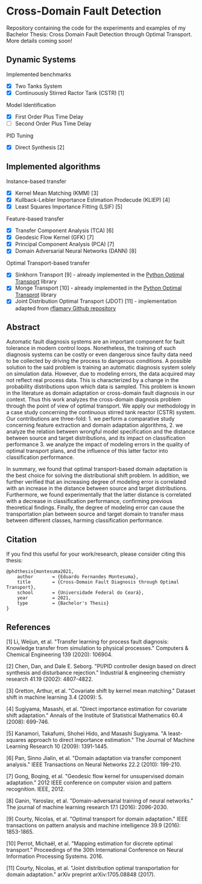 # Cross-Domain Fault Detection
Repository containing the code for the experiments and examples of my Bachelor Thesis: Cross Domain Fault Detection through Optimal Transport. More details coming soon!

## Dynamic Systems

Implemented benchmarks

* [x] Two Tanks System
* [x] Continuously Stirred Ractor Tank (CSTR) [1]

Model Identification

* [x] First Order Plus Time Delay
* [ ] Second Order Plus Time Delay

PID Tuning

* [x] Direct Synthesis [2]

## Implemented algorithms

Instance-based transfer

* [x] Kernel Mean Matching (KMM) [3]
* [x] Kullback-Leibler Importance Estimation Prodecude (KLIEP) [4]
* [x] Least Squares Importance Fitting (LSIF) [5]

Feature-based transfer

* [x] Transfer Component Analysis (TCA) [6]
* [x] Geodesic Flow Kernel (GFK) [7]
* [x] Principal Component Analysis (PCA) [7]
* [x] Domain Adversarial Neural Networks (DANN) [8]

Optimal Transport-based transfer

* [x] Sinkhorn Transport [9] - already implemented in the [Python Optimal Transport](https://github.com/PythonOT/POT) library
* [x] Monge Transport [10] - already implemented in the [Python Optimal Transprot](https://github.com/PythonOT/POT) library
* [x] Joint Distribution Optimal Transport (JDOT) [11] - implementation adapted from [rflamary Github repository](https://github.com/rflamary/JDOT)

## Abstract

Automatic fault diagnosis systems are an important component for fault tolerance in modern control loops. Nonetheless, the training of such diagnosis systems can be costly or even dangerous since faulty data need to be collected by driving the process to dangerous conditions. A possible solution to the said problem is training an automatic diagnosis system solely on simulation data. However, due to modeling errors, the data acquired may not reflect real process data. This is characterized by a change in the probability distributions upon which data is sampled. This problem is known in the literature as domain adaptation or cross-domain fault diagnosis in our context. Thus this work analyzes the cross-domain diagnosis problem through the point of view of optimal transport. We apply our methodology in a case study concerning the continuous stirred tank reactor (CSTR) system. Our contributions are three-fold: 1. we perform a comparative study concerning feature extraction and domain adaptation algorithms, 2. we analyze the relation between wrongful model specification and the distance between source and target distributions, and its impact on classification performance 3. we analyze the impact of modeling errors in the quality of optimal transport plans, and the influence of this latter factor into classification performance.

In summary, we found that optimal transport-based domain adaptation is the best choice for solving the distributional shift problem. In addition, we further verified that an increasing degree of modeling error is correlated with an increase in the distance between source and target distributions. Furthermore, we found experimentally that the latter distance is correlated with a decrease in classification performance, confirming previous theoretical findings. Finally, the degree of modeling error can cause the transportation plan between source and target domain to transfer mass between different classes, harming classification performance.

## Citation

If you find this useful for your work/research, please consider citing this thesis:

```
@phdthesis{montesuma2021,
    author       = {Eduardo Fernandes Montesuma}, 
    title        = {Cross-Domain Fault Diagnosis through Optimal Transport},
    school       = {Universidade Federal do Ceará},
    year         = 2021,
    type         = {Bachelor's Thesis}
}  
```


References
----------
[1] Li, Weijun, et al. "Transfer learning for process fault diagnosis: Knowledge transfer from simulation to physical processes." Computers & Chemical Engineering 139 (2020): 106904.

[2] Chen, Dan, and Dale E. Seborg. "PI/PID controller design based on direct synthesis and disturbance rejection." Industrial & engineering chemistry research 41.19 (2002): 4807-4822.

[3] Gretton, Arthur, et al. "Covariate shift by kernel mean matching." Dataset shift in machine learning 3.4 (2009): 5.

[4] Sugiyama, Masashi, et al. "Direct importance estimation for covariate shift adaptation." Annals of the Institute of Statistical Mathematics 60.4 (2008): 699-746.

[5] Kanamori, Takafumi, Shohei Hido, and Masashi Sugiyama. "A least-squares approach to direct importance estimation." The Journal of Machine Learning Research 10 (2009): 1391-1445.

[6] Pan, Sinno Jialin, et al. "Domain adaptation via transfer component analysis." IEEE Transactions on Neural Networks 22.2 (2010): 199-210.

[7] Gong, Boqing, et al. "Geodesic flow kernel for unsupervised domain adaptation." 2012 IEEE conference on computer vision and pattern recognition. IEEE, 2012.

[8] Ganin, Yaroslav, et al. "Domain-adversarial training of neural networks." The journal of machine learning research 17.1 (2016): 2096-2030.

[9] Courty, Nicolas, et al. "Optimal transport for domain adaptation." IEEE transactions on pattern analysis and machine intelligence 39.9 (2016): 1853-1865.

[10] Perrot, Michaël, et al. "Mapping estimation for discrete optimal transport." Proceedings of the 30th International Conference on Neural Information Processing Systems. 2016.

[11] Courty, Nicolas, et al. "Joint distribution optimal transportation for domain adaptation." arXiv preprint arXiv:1705.08848 (2017).
